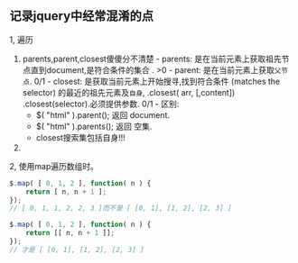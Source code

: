 ## 记录jquery中经常混淆的点




1, 遍历

  1. parents,parent,closest傻傻分不清楚
    - parents: 是在当前元素上获取祖先节点直到document,是符合条件的集合 . >0
    - parent:  是在当前元素上获取`父节点`. 0/1
    - closest: 是获取当前元素上开始搜寻,找到符合条件 (matches the selector) 的最近的祖先元素及`自身`,
           .closest( arr, [,content]) .closest(selector).必须提供参数. 0/1
    - 区别:
       - $( "html" ).parent(); 返回 document.
       - $( "html" ).parents(); 返回 空集.
       - closest搜索集包括自身!!!
  2.



2, 使用map遍历数组时。

``` javascript
$.map( [ 0, 1, 2 ], function( n ) {
    return [ n, n + 1 ];
});
// [ 0, 1, 1, 2, 2, 3 ]而不是 [ [0, 1], [1, 2], [2, 3] ]

$.map( [ 0, 1, 2 ], function( n ) {
    return [[ n, n + 1 ]];
});
// 才是 [ [0, 1], [1, 2], [2, 3] ]
```